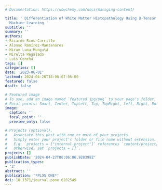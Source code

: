 ```yaml
---
# Documentation: https://wowchemy.com/docs/managing-content/

title: ' Differentiation of White Matter Histopathology Using B-Tensor Encoding and
  Machine Learning '
subtitle: ''
summary: ''
authors:
- Ricardo Rios-Carrillo
- Alonso Ramírez-Manzanares
- Hiram Luna-Mungu\á
- Mirelta Regalado
- Luis Concha
tags: []
categories: []
date: '2023-06-01'
lastmod: 2024-04-26T18:06:07-06:00
featured: false
draft: false

# Featured image
# To use, add an image named `featured.jpg/png` to your page's folder.
# Focal points: Smart, Center, TopLeft, Top, TopRight, Left, Right, BottomLeft, Bottom, BottomRight.
image:
  caption: ''
  focal_point: ''
  preview_only: false

# Projects (optional).
#   Associate this post with one or more of your projects.
#   Simply enter your project's folder or file name without extension.
#   E.g. `projects = ["internal-project"]` references `content/project/deep-learning/index.md`.
#   Otherwise, set `projects = []`.
projects: []
publishDate: '2024-04-27T00:06:06.928398Z'
publication_types:
- '2'
abstract: ''
publication: '*PLOS ONE*'
doi: 10.1371/journal.pone.0282549
---
```

